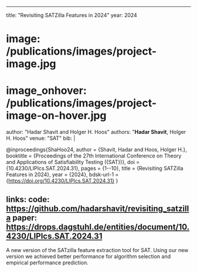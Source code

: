 <!-- ---
title:  "ASF: Algorithm Selection Framework"
year:   2024
# image: /publications/images/project-image.jpg
# image_onhover: /publications/images/project-image-on-hover.jpg
author: "Hadar Shavit and Holger H. Hoos"
authors: "<strong>Hadar Shavit</strong>, Holger H. Hoos"
venue: "GitHub"
bib: |
  
  @inproceedings{ShaHoo24,
    author = {Shavit, Hadar and Hoos, Holger H.},
    booktitle = {GitHub},
    doi = {10.5281/zenodo.14957286},
    url = {https://github.com/hadarshavit/asf}
  }

links:
  code: https://github.com/hadarshavit/asf
---
A flexible python algorithm selection framework  -->

---
title:  "Revisiting SATZilla Features in 2024"
year:   2024
# image: /publications/images/project-image.jpg
# image_onhover: /publications/images/project-image-on-hover.jpg
author: "Hadar Shavit and Holger H. Hoos"
authors: "<strong>Hadar Shavit</strong>, Holger H. Hoos"
venue: "SAT"
bib: |
  
  @inproceedings{ShaHoo24,
    author = {Shavit, Hadar and Hoos, Holger H.},
    booktitle = {Proceedings of the 27th International Conference on Theory and Applications of Satisfiability Testing ({SAT})},
    doi = {10.4230/LIPIcs.SAT.2024.31},
    pages = {1--10},
    title = {Revisiting SATZilla Features in 2024},
    year = {2024},
    bdsk-url-1 = {https://doi.org/10.4230/LIPIcs.SAT.2024.31}
  }

links:
  code: https://github.com/hadarshavit/revisiting_satzilla
  paper: https://drops.dagstuhl.de/entities/document/10.4230/LIPIcs.SAT.2024.31
---
A new version of the SATzilla feature extraction tool for SAT. Using our new version we achieved better performance for algorithm selection and empirical performance prediction.
